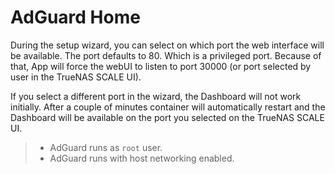 # AdGuard Home

During the setup wizard, you can select on which port the web interface will be available.
The port defaults to 80. Which is a privileged port. Because of that, App will force the webUI to listen
to port 30000 (or port selected by user in the TrueNAS SCALE UI).

If you select a different port in the wizard, the Dashboard will not work initially.
After a couple of minutes container will automatically restart and the Dashboard will
be available on the port you selected on the TrueNAS SCALE UI.

> - AdGuard runs as `root` user.
> - AdGuard runs with host networking enabled.
